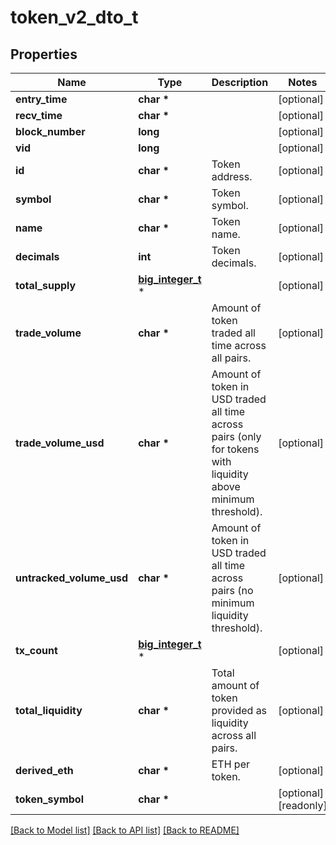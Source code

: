 # token_v2_dto_t

## Properties
Name | Type | Description | Notes
------------ | ------------- | ------------- | -------------
**entry_time** | **char \*** |  | [optional] 
**recv_time** | **char \*** |  | [optional] 
**block_number** | **long** |  | [optional] 
**vid** | **long** |  | [optional] 
**id** | **char \*** | Token address. | [optional] 
**symbol** | **char \*** | Token symbol. | [optional] 
**name** | **char \*** | Token name. | [optional] 
**decimals** | **int** | Token decimals. | [optional] 
**total_supply** | [**big_integer_t**](big_integer.md) \* |  | [optional] 
**trade_volume** | **char \*** | Amount of token traded all time across all pairs. | [optional] 
**trade_volume_usd** | **char \*** | Amount of token in USD traded all time across pairs (only for tokens with liquidity above minimum threshold). | [optional] 
**untracked_volume_usd** | **char \*** | Amount of token in USD traded all time across pairs (no minimum liquidity threshold). | [optional] 
**tx_count** | [**big_integer_t**](big_integer.md) \* |  | [optional] 
**total_liquidity** | **char \*** | Total amount of token provided as liquidity across all pairs. | [optional] 
**derived_eth** | **char \*** | ETH per token. | [optional] 
**token_symbol** | **char \*** |  | [optional] [readonly] 

[[Back to Model list]](../README.md#documentation-for-models) [[Back to API list]](../README.md#documentation-for-api-endpoints) [[Back to README]](../README.md)


